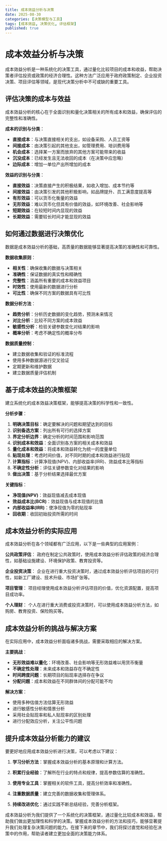 ```yaml
---
title: 成本效益分析与决策
date: 2025-08-30
categories: [决策模型与工具]
tags: [成本效益, 决策优化, 评估框架]
published: true
---
```


# 成本效益分析与决策

成本效益分析是一种系统化的决策工具，通过量化比较项目的成本和收益，帮助决策者评估投资或政策的经济合理性。这种方法广泛应用于政府政策制定、企业投资决策、项目评估等领域，是现代决策分析中不可或缺的重要工具。

## 评估决策的成本与效益

成本效益分析的核心在于全面识别和量化决策相关的所有成本和效益，确保评估的完整性和准确性。

**成本的识别与分类**：
- **直接成本**：与决策直接相关的支出，如设备采购、人员工资等
- **间接成本**：由决策引起的其他支出，如管理费用、培训费用等
- **机会成本**：选择某一方案而放弃的其他方案可能带来的收益
- **沉没成本**：已经发生且无法收回的成本（在决策中应忽略）
- **边际成本**：增加一单位产出所增加的成本

**效益的识别与分类**：
- **直接效益**：决策直接产生的积极结果，如收入增加、成本节约等
- **间接效益**：由决策引发的其他积极影响，如品牌提升、员工满意度提高等
- **有形效益**：可以货币化衡量的效益
- **无形效益**：难以货币化但具有价值的效益，如环境改善、社会影响等
- **短期效益**：在较短时间内显现的效益
- **长期效益**：需要较长时间才能显现的效益

## 如何通过数据进行决策优化

数据是成本效益分析的基础，高质量的数据能够显著提高决策的准确性和可靠性。

**数据收集原则**：
- **相关性**：确保收集的数据与决策相关
- **准确性**：保证数据的真实性和精确性
- **完整性**：涵盖所有重要的成本和效益项目
- **时效性**：使用最新的数据进行分析
- **可比性**：确保不同方案的数据具有可比性

**数据分析方法**：
- **趋势分析**：分析历史数据的变化趋势，预测未来情况
- **对比分析**：比较不同方案的成本效益
- **敏感性分析**：检验关键参数变化对结果的影响
- **概率分析**：考虑不确定性的概率分布

**数据质量控制**：
- 建立数据收集和验证的标准流程
- 使用多种数据源进行交叉验证
- 定期更新和维护数据
- 建立数据质量评估机制

## 基于成本效益的决策框架

建立系统化的成本效益决策框架，能够提高决策的科学性和一致性。

**分析步骤**：
1. **明确决策目标**：确定要解决的问题和期望达到的目标
2. **识别备选方案**：列出所有可行的选择方案
3. **界定分析边界**：确定分析的时间范围和影响范围
4. **识别成本和效益**：全面识别各方案的相关成本和效益
5. **量化成本和效益**：将成本和效益转化为统一的度量单位
6. **贴现处理**：考虑时间价值，对不同时期的成本和效益进行贴现
7. **计算指标**：计算净现值(NPV)、内部收益率(IRR)、效益成本比等指标
8. **不确定性分析**：评估关键参数变化对结果的影响
9. **做出决策**：基于分析结果选择最优方案

**关键指标**：
- **净现值(NPV)**：效益现值减去成本现值
- **效益成本比(BCR)**：效益现值与成本现值的比值
- **内部收益率(IRR)**：使净现值为零的贴现率
- **回收期**：收回初始投资所需的时间

## 成本效益分析的实际应用

成本效益分析在各个领域都有广泛应用，以下是一些典型的应用案例：

**公共政策评估**：
政府在制定公共政策时，使用成本效益分析评估政策的经济合理性，如基础设施建设、环境保护政策、教育投资等。

**企业投资决策**：
企业在进行重大投资决策时，通过成本效益分析评估项目的可行性，如新工厂建设、技术升级、市场扩张等。

**项目管理**：
项目经理使用成本效益分析评估项目的价值，优化资源配置，提高项目成功率。

**个人理财**：
个人在进行重大消费或投资决策时，可以使用成本效益分析方法，如购房、教育投资、保险购买等。

## 成本效益分析的挑战与解决方案

在实际应用中，成本效益分析面临诸多挑战，需要采取相应的解决方案。

**主要挑战**：
- **无形效益难以量化**：环境改善、社会影响等无形效益难以用货币衡量
- **不确定性处理**：未来成本和效益存在不确定性
- **时间跨度问题**：长期项目的贴现率选择存在争议
- **分配问题**：成本和效益在不同群体间的分配可能不均

**解决方案**：
- 使用多种估值方法估算无形效益
- 进行敏感性分析和情景分析
- 采用社会贴现率和私人贴现率的区别处理
- 进行分配效应分析，关注公平性问题

## 提升成本效益分析能力的建议

要更好地应用成本效益分析进行决策，可以考虑以下建议：

1. **学习分析方法**：掌握成本效益分析的基本原理和计算方法。

2. **积累行业经验**：了解所在行业的特点和规律，提高参数估算的准确性。

3. **使用专业工具**：掌握相关的软件工具，提高分析效率和准确性。

4. **注重数据质量**：建立完善的数据收集和管理体系。

5. **持续改进优化**：通过实践不断总结经验，完善分析框架。

成本效益分析为我们提供了一个系统化的决策框架，通过量化比较成本和效益，帮助我们做出更加理性和科学的决策。掌握成本效益分析的方法和技巧，能够显著提升我们处理复杂决策问题的能力。在接下来的章节中，我们将探讨直觉和经验在决策中的作用，帮助读者建立更加全面的决策能力体系。